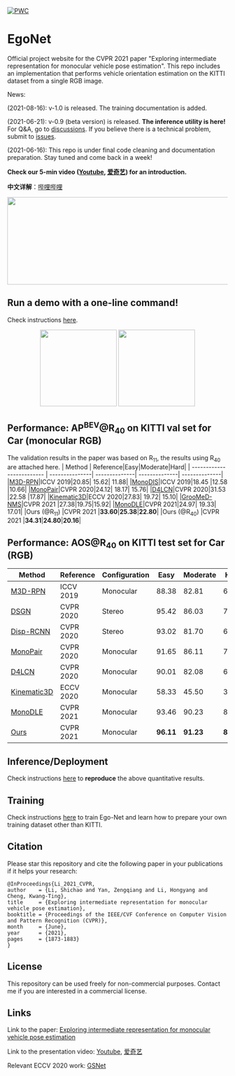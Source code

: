[![PWC](https://img.shields.io/endpoint.svg?url=https://paperswithcode.com/badge/exploring-intermediate-representation-for/vehicle-pose-estimation-on-kitti-cars-hard)](https://paperswithcode.com/sota/vehicle-pose-estimation-on-kitti-cars-hard?p=exploring-intermediate-representation-for)
# EgoNet
Official project website for the CVPR 2021 paper "Exploring intermediate representation for monocular vehicle pose estimation". This repo includes an implementation that performs vehicle orientation estimation on the KITTI dataset from a single RGB image. 

News:

(2021-08-16): v-1.0 is released. The training documentation is added.

(2021-06-21): v-0.9 (beta version) is released. **The inference utility is here!** For Q&A, go to [discussions](https://github.com/Nicholasli1995/EgoNet/discussions). If you believe there is a technical problem, submit to [issues](https://github.com/Nicholasli1995/EgoNet/issues). 

(2021-06-16): This repo is under final code cleaning and documentation preparation. Stay tuned and come back in a week!

**Check our 5-min video ([Youtube](https://www.youtube.com/watch?v=isKo0F3MU68), [爱奇艺](https://www.iqiyi.com/v_y6lrdy33kg.html)) for an introduction.**

**中文详解**：[哔哩哔哩](https://www.bilibili.com/video/BV1jP4y1t7ee)
<p align="center">
  <img src="https://github.com/Nicholasli1995/EgoNet/blob/master/imgs/teaser.jpg"  width="830" height="200" />
</p>

## Run a demo with a one-line command!
Check instructions [here](https://github.com/Nicholasli1995/EgoNet/blob/master/docs/demo.md).
<p align="center">
  <img src="https://github.com/Nicholasli1995/EgoNet/blob/master/imgs/Ego-Net_demo.png" height="175"/>
  <img src="https://github.com/Nicholasli1995/EgoNet/blob/master/imgs/Ego-Net_demo.gif" height="175"/>
</p>

## Performance: AP<sup>BEV</sup>@R<sub>40</sub> on KITTI val set for Car (monocular RGB)
The validation results in the paper was based on R<sub>11</sub>, the results using R<sub>40</sub> are attached here.
| Method                    | Reference|Easy|Moderate|Hard|
| ------------------------- | ---------------| --------------| --------------| --------------| 
|[M3D-RPN](https://arxiv.org/abs/1907.06038)|ICCV 2019|20.85| 15.62| 11.88|
|[MonoDIS](https://openaccess.thecvf.com/content_ICCV_2019/papers/Simonelli_Disentangling_Monocular_3D_Object_Detection_ICCV_2019_paper.pdf)|ICCV 2019|18.45 |12.58 |10.66|
|[MonoPair](https://arxiv.org/abs/2003.00504)|CVPR 2020|24.12| 18.17| 15.76|
|[D4LCN](https://github.com/dingmyu/D4LCN)|CVPR 2020|31.53 |22.58  |17.87|
|[Kinematic3D](https://arxiv.org/abs/2007.09548)|ECCV 2020|27.83| 19.72| 15.10|
|[GrooMeD-NMS](https://github.com/abhi1kumar/groomed_nms)|CVPR 2021 |27.38|19.75|15.92|
|[MonoDLE](https://github.com/xinzhuma/monodle)|CVPR 2021|24.97| 19.33| 17.01|
|Ours (@R<sub>11</sub>)           |CVPR 2021 |**33.60**|**25.38**|**22.80**|
|Ours (@R<sub>40</sub>)           |CVPR 2021 |**34.31**|**24.80**|**20.16**|

## Performance: AOS@R<sub>40</sub> on KITTI test set for Car (RGB)

| Method                    | Reference|Configuration|Easy|Moderate|Hard|
| ------------------------- | ---------------| --------------| --------------| --------------| --------------| 
|[M3D-RPN](https://arxiv.org/abs/1907.06038)|ICCV 2019|Monocular|88.38 |82.81| 67.08|
|[DSGN](https://github.com/Jia-Research-Lab/DSGN)|CVPR 2020|Stereo|95.42|86.03| 78.27|
|[Disp-RCNN](https://github.com/zju3dv/disprcnn)|CVPR 2020|Stereo |93.02 |	81.70 |	67.16|
|[MonoPair](https://arxiv.org/abs/2003.00504)|CVPR 2020|Monocular|91.65 |86.11 |76.45|
|[D4LCN](https://github.com/dingmyu/D4LCN)|CVPR 2020|Monocular|90.01|82.08| 63.98|
|[Kinematic3D](https://arxiv.org/abs/2007.09548)|ECCV 2020|Monocular|58.33 |	45.50 |	34.81|
|[MonoDLE](https://github.com/xinzhuma/monodle)|CVPR 2021|Monocular|93.46| 90.23| 80.11|
|[Ours](http://www.cvlibs.net/datasets/kitti/eval_object_detail.php?&result=e5233225fd5ef36fa63eb00252d9c00024961f2c)           |CVPR 2021 |Monocular|**96.11**|**91.23**|**80.96**|

## Inference/Deployment
Check instructions [here](https://github.com/Nicholasli1995/EgoNet/blob/master/docs/inference.md) to **reproduce** the above quantitative results.

## Training
Check instructions [here](https://github.com/Nicholasli1995/EgoNet/blob/master/docs/training.md) to train Ego-Net and learn how to prepare your own training dataset other than KITTI.

## Citation
Please star this repository and cite the following paper in your publications if it helps your research:

    @InProceedings{Li_2021_CVPR,
    author    = {Li, Shichao and Yan, Zengqiang and Li, Hongyang and Cheng, Kwang-Ting},
    title     = {Exploring intermediate representation for monocular vehicle pose estimation},
    booktitle = {Proceedings of the IEEE/CVF Conference on Computer Vision and Pattern Recognition (CVPR)},
    month     = {June},
    year      = {2021},
    pages     = {1873-1883}
    }

## License
This repository can be used freely for non-commercial purposes. Contact me if you are interested in a commercial license.

## Links
Link to the paper:
[Exploring intermediate representation for monocular vehicle pose estimation](https://arxiv.org/abs/2011.08464)

Link to the presentation video:
[Youtube](https://www.youtube.com/watch?v=isKo0F3MU68), [爱奇艺](https://www.iqiyi.com/v_y6lrdy33kg.html)

Relevant ECCV 2020 work: [GSNet](https://github.com/lkeab/gsnet)
